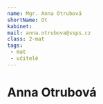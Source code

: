 ```yaml
---
name: Mgr. Anna Otrubová
shortName: Ot
kabinet:
mail: anna.otrubova@ssps.cz
class: 2-mat
tags:
 - mat
 - učitelé
---
```

# Anna Otrubová

